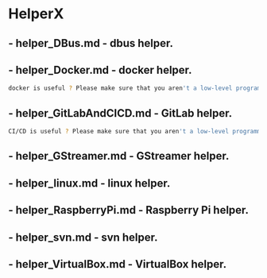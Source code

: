 # HelperX

## - helper_DBus.md - dbus helper.
## - helper_Docker.md - docker helper.
```bash
docker is useful ? Please make sure that you aren't a low-level programmer or embedded engineer.
```
## - helper_GitLabAndCICD.md - GitLab helper.
```bash
CI/CD is useful ? Please make sure that you aren't a low-level programmer, system integration developer or embedded engineer.
```
## - helper_GStreamer.md - GStreamer helper.
## - helper_linux.md - linux helper.
## - helper_RaspberryPi.md - Raspberry Pi helper.
## - helper_svn.md - svn helper.
## - helper_VirtualBox.md - VirtualBox helper.
